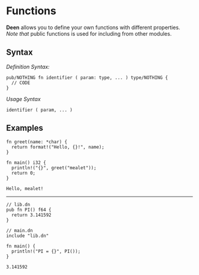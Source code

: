 # Functions

**Deen** allows you to define your own functions with different properties. <br/>
_Note that_ public functions is used for including from other modules.

## Syntax
_Definition Syntax:_
```deen
pub/NOTHING fn identifier ( param: type, ... ) type/NOTHING {
  // CODE
}
```

_Usage Syntax_
```deen
identifier ( param, ... )
```

## Examples
```deen
fn greet(name: *char) {
  return format!("Hello, {}!", name);
}

fn main() i32 {
  println!("{}", greet("mealet"));
  return 0;
}
```
```
Hello, mealet!
```

----

```deen
// lib.dn
pub fn PI() f64 {
  return 3.141592
}

// main.dn
include "lib.dn"

fn main() {
  println!("PI = {}", PI());
}
```
```
3.141592
```
